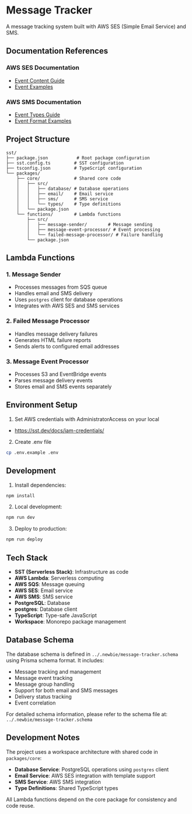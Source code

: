 # Message Tracker

A message tracking system built with AWS SES (Simple Email Service) and SMS.

## Documentation References

### AWS SES Documentation

- [Event Content Guide](https://docs.aws.amazon.com/ses/latest/dg/event-publishing-retrieving-firehose-contents.html)
- [Event Examples](https://docs.aws.amazon.com/ses/latest/dg/event-publishing-retrieving-firehose-examples.html)

### AWS SMS Documentation

- [Event Types Guide](https://docs.aws.amazon.com/sms-voice/latest/userguide/configuration-sets-event-types.html)
- [Event Format Examples](https://docs.aws.amazon.com/sms-voice/latest/userguide/configuration-sets-event-format.html)

## Project Structure

```
sst/
├── package.json           # Root package configuration
├── sst.config.ts         # SST configuration
├── tsconfig.json         # TypeScript configuration
└── packages/
    ├── core/             # Shared core code
    │   ├── src/
    │   │   ├── database/ # Database operations
    │   │   ├── email/    # Email service
    │   │   ├── sms/      # SMS service
    │   │   └── types/    # Type definitions
    │   └── package.json
    └── functions/        # Lambda functions
        ├── src/
        │   ├── message-sender/        # Message sending
        │   ├── message-event-processor/ # Event processing
        │   └── failed-message-processor/ # Failure handling
        └── package.json
```

## Lambda Functions

### 1. Message Sender

- Processes messages from SQS queue
- Handles email and SMS delivery
- Uses `postgres` client for database operations
- Integrates with AWS SES and SMS services

### 2. Failed Message Processor

- Handles message delivery failures
- Generates HTML failure reports
- Sends alerts to configured email addresses

### 3. Message Event Processor

- Processes S3 and EventBridge events
- Parses message delivery events
- Stores email and SMS events separately

## Environment Setup

1. Set AWS credentials with AdministratorAccess on your local

- https://sst.dev/docs/iam-credentials/

2. Create .env file

```bash
cp .env.example .env
```

## Development

1. Install dependencies:

```bash
npm install
```

2. Local development:

```bash
npm run dev
```

3. Deploy to production:

```bash
npm run deploy
```

## Tech Stack

- **SST (Serverless Stack)**: Infrastructure as code
- **AWS Lambda**: Serverless computing
- **AWS SQS**: Message queuing
- **AWS SES**: Email service
- **AWS SMS**: SMS service
- **PostgreSQL**: Database
- **postgres**: Database client
- **TypeScript**: Type-safe JavaScript
- **Workspace**: Monorepo package management

## Database Schema

The database schema is defined in `../.newbie/message-tracker.schema` using Prisma schema format. It includes:

- Message tracking and management
- Message event tracking
- Message group handling
- Support for both email and SMS messages
- Delivery status tracking
- Event correlation

For detailed schema information, please refer to the schema file at:
`../.newbie/message-tracker.schema`

## Development Notes

The project uses a workspace architecture with shared code in `packages/core`:

- **Database Service**: PostgreSQL operations using `postgres` client
- **Email Service**: AWS SES integration with template support
- **SMS Service**: AWS SMS integration
- **Type Definitions**: Shared TypeScript types

All Lambda functions depend on the core package for consistency and code reuse.
